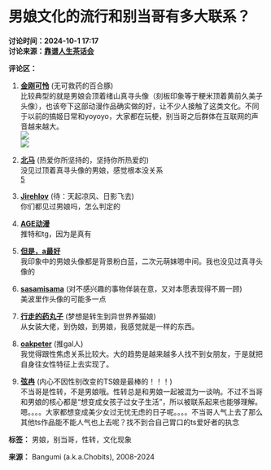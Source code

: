 # 男娘文化的流行和别当哥有多大联系？

**讨论时间：2024-10-1 17:17**  
**讨论来源：[靠谱人生茶话会](//lain.bgm.tv/pic/icon/l/000/00/03/364.jpg)**

**评论区：**

1. **[金刚可怜](//user/217781)** (无可救药的百合豚)  
   比较典型的就是男娘会顶着绪山真寻头像（刻板印象等于粳米顶着黄前久美子头像），也该夸下这部动漫作品确实做的好，让不少人接触了这类文化。不同于以前的搞姬日常和yoyoyo，大家都在玩梗，别当哥之后群体在互联网的声音越来越大。  
   ![](https://p.sda1.dev/19/7be41994fc5a6b8fd0a08050b2cb4769/4131B0DA4BAF6B837075D6321CF0B185.png)  
   ![](https://p.sda1.dev/19/884ceaade340c2e2170033ed954831df/366A4C6E94941CB3D242BF4084F57D91.png)

2. **[北马](//user/beima)** (热爱你所坚持的，坚持你所热爱的)  
   没见过顶着真寻头像的男娘，感觉根本没关系  
   [5](javascript:void\(0\); "<a href=\"/user/222546\">羽墨</a>、<a href=\"/user/893407\">宇天厦</a>、<a href=\"/user/747385\">葱葱</a>、<a href=\"/user/cyancat\">清清清</a>、<a href=\"/user/903677\">Utuber1909</a>")

3. **[Jirehlov](//user/jirehlov)** (待：天起凉风、日影飞去)  
   你们都见过男娘吗，怎么判定的

4. **[AGE动漫](//user/animebangumicom)**  
   推特和tg，因为是真有

5. **[但是，a最好](//user/a12348765)**  
   我印象中的男娘头像都是背景粉白蓝，二次元萌妹嗯中间。我也没见过真寻头像的

6. **[sasamisama](//user/q865110254)** (对不感兴趣的事物佯装在意，又对本愿表现得不屑一顾)  
   美波里作头像的可能多一点

7. **[行走的药丸子](//user/walkingpill)** (梦想是转生到异世界养猫娘)  
   从女装大佬，到伪娘，到男娘，我感觉就是一样的东西。

8. **[oakpeter](//user/356219)** (推gal人)  
   我觉得跟性焦虑关系比较大。大的趋势是越来越多人找不到女朋友，于是就把自身往女性特征上去实现了。

9. **[弦冉](//user/854118)** (内心不因性别改变的TS娘是最棒的！！！)  
   不当哥是性转，不是男娘哦。性转总是和男娘一起被混为一谈呐。不过不当哥和男娘的核心都是“想变成女孩子过女子生活”，所以被联系起来也能够理解。嗯。。。。大家都想变成美少女过无忧无虑的日子呢。。。。不当哥人气上去了那么其他ts作品能不能人气也上去呢？找不到合自己胃口的ts爱好者的执念

**标签：** 男娘，别当哥，性转，文化现象

**来源：** Bangumi (a.k.a.Chobits), 2008-2024